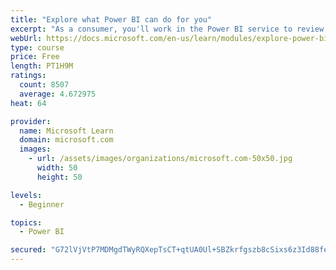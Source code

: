```yaml
---
title: "Explore what Power BI can do for you"
excerpt: "As a consumer, you'll work in the Power BI service to review and interact with content that has been shared with you. This module provides the foundational information that you need to work effectively in the Power BI service."
webUrl: https://docs.microsoft.com/en-us/learn/modules/explore-power-bi-service/
type: course
price: Free
length: PT1H9M
ratings:
  count: 8507
  average: 4.672975
heat: 64

provider:
  name: Microsoft Learn
  domain: microsoft.com
  images:
    - url: /assets/images/organizations/microsoft.com-50x50.jpg
      width: 50
      height: 50

levels:
  - Beginner

topics:
  - Power BI

secured: "G72lVjVtP7MDMgdTWyRQXepTsCT+qtUA0Ul+SBZkrfgszb8cSixs6z3Id88fe4U0yF2++6ThTiO5DzYCHwIe/p9jE+c7RDycQFAfbOX/6S8rqpOozF52rK8M8DXpil2AN2nrq2I0YoSEGkNGQIZHk+ElfEZP/qzgqibepHuuALIfwtJgN7hMXgx4/j30TsDvfJX2nh/ErdoLBFDohq1IVLjxaU9foW54kVNBItgS2QFS8y1mPD7NxSMfCMc0+aX3W+UfxWzmp7ME+eAoL4+Vd29cn90s4TMzRcog71Fpt8LjXayOF5t3GhiTPKfq9wAUTSV+S+56h9FX/Lz8nWsWzjoSV/zM3UwTsjdN3lkthygD5rx24W7MLU7/rInVSvsDOxusMsRzjKpmzWqSQkAzbbWZFuGMEA1CuFVcAbgc/iA=;Ns95PKsVSX49eZyKc9Z1EQ=="
---
```


